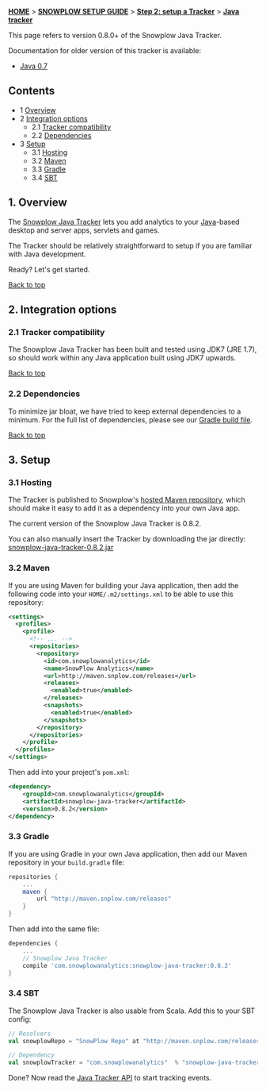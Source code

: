 <a name="top" />

[**HOME**](Home) > [**SNOWPLOW SETUP GUIDE**](Setting-up-Snowplow) > [**Step 2: setup a Tracker**](Setting-up-a-Tracker) > [**Java tracker**](Java-tracker-setup)

This page refers to version 0.8.0+ of the Snowplow Java Tracker.

Documentation for older version of this tracker is available:

* [Java 0.7][java-0.7]

## Contents

- 1 [Overview](#overview)
- 2 [Integration options](#integration-options)
  - 2.1 [Tracker compatibility](#compatibility)
  - 2.2 [Dependencies](#dependencies)
- 3 [Setup](#setup)
  - 3.1 [Hosting](#hosting)
  - 3.2 [Maven](#maven)
  - 3.3 [Gradle](#gradle)
  - 3.4 [SBT](#sbt)

<a name="overview" />

## 1. Overview

The [Snowplow Java Tracker](https://github.com/snowplow/snowplow-java-tracker) lets you add analytics to your [Java][java]-based desktop and server apps, servlets and games.

The Tracker should be relatively straightforward to setup if you are familiar with Java development.

Ready? Let's get started.

[Back to top](#top)

<a name="integration-options" />

## 2. Integration options

<a name="compatibility" />

### 2.1 Tracker compatibility

The Snowplow Java Tracker has been built and tested using JDK7 (JRE 1.7), so should work within any Java application built using JDK7 upwards.

[Back to top](#top)

<a name="dependencies" />

### 2.2 Dependencies

To minimize jar bloat, we have tried to keep external dependencies to a minimum. For the full list of dependencies, please see our [Gradle build file][gradle-build].

[Back to top](#top)

<a name="setup" />

## 3. Setup

<a name="hosting" />

### 3.1 Hosting

The Tracker is published to Snowplow's [hosted Maven repository][maven-snplow], which should make it easy to add it as a dependency into your own Java app.

The current version of the Snowplow Java Tracker is 0.8.2.

You can also manually insert the Tracker by downloading the jar directly: [snowplow-java-tracker-0.8.2.jar](http://maven.snplow.com/releases/com/snowplowanalytics/snowplow-java-tracker/0.8.2/snowplow-java-tracker-0.8.2.jar)

<a name="maven" />

### 3.2 Maven

If you are using Maven for building your Java application, then add the following code into your `HOME/.m2/settings.xml` to be able to use this repository:

```xml
<settings>
  <profiles>
    <profile>
      <!-- ... -->
      <repositories>
        <repository>
          <id>com.snowplowanalytics</id>
          <name>SnowPlow Analytics</name>
          <url>http://maven.snplow.com/releases</url>
          <releases>
            <enabled>true</enabled>
          </releases>
          <snapshots>
            <enabled>true</enabled>
          </snapshots>
        </repository>
      </repositories>
    </profile>
  </profiles>
</settings>
```

Then add into your project's `pom.xml`:

```xml
<dependency>
    <groupId>com.snowplowanalytics</groupId>
    <artifactId>snowplow-java-tracker</artifactId>
    <version>0.8.2</version>
</dependency>
```

<a name="gradle" />

### 3.3 Gradle

If you are using Gradle in your own Java application, then add our Maven repository in your `build.gradle` file:

```groovy
repositories {
    ...
    maven {
        url "http://maven.snplow.com/releases"
    }
}
```

Then add into the same file:

```groovy
dependencies {
    ...
    // Snowplow Java Tracker
    compile 'com.snowplowanalytics:snowplow-java-tracker:0.8.2'
}
```

<a name="sbt" />

### 3.4 SBT

The Snowplow Java Tracker is also usable from Scala. Add this to your SBT config:

```scala
// Resolvers
val snowplowRepo = "SnowPlow Repo" at "http://maven.snplow.com/releases/"

// Dependency
val snowplowTracker = "com.snowplowanalytics"  % "snowplow-java-tracker"  % "0.8.2"
```

Done? Now read the [Java Tracker API](Java-Tracker) to start tracking events.

[java]: http://www.java.com/en/
[java-0.7]: https://github.com/snowplow/snowplow/wiki/Java-Tracker-Setup-0.7

[gradle-build]: https://github.com/snowplow/snowplow-java-tracker/blob/master/build.gradle
[maven-snplow]: http://maven.snplow.com
